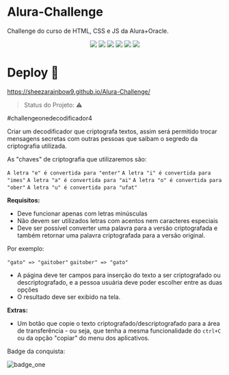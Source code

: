 # Alura-Challenge
Challenge do curso de HTML, CSS e JS da Alura+Oracle.

<p align="center">
   <img src="http://img.shields.io/static/v1?label=License&message=MIT&color=green&style=for-the-badge"/>
   <img src="http://img.shields.io/static/v1?label=STATUS&message=CONCLUIDO&color=GREEN&style=for-the-badge"/>
   <img src="https://img.shields.io/badge/GITHUBPAGES-DEPLOY-blue?label=GITHUBPAGES&message=DEPLOY&color=blue&style=for-the-badge&logo=githubpages"/>
   <img src="https://img.shields.io/badge/HTML-HTML5-orange?label=HTML&message=HTML5&color=orange&style=for-the-badge&logo=HTML5"/>
   <img src="https://img.shields.io/badge/CSS-CSS3-informational?label=CSS&message=CSS3&color=informational&style=for-the-badge&logo=CSS3"/>
   <img src="https://img.shields.io/badge/JAVASCRIPT-ECMAScript%202022-yellow?label=JAVASCRIPT&message=ECMAScript &color=yellow&style=for-the-badge&logo=JAVASCRIPT"/>
</p>

# Deploy :dash:

https://sheezarainbow9.github.io/Alura-Challenge/


> Status do Projeto: :warning:


#challengeonedecodificador4

Criar um decodificador que criptografa textos, assim será permitido trocar mensagens secretas com outras pessoas que saibam o segredo da criptografia utilizada.

As "chaves" de criptografia que utilizaremos são:

`A letra "e" é convertida para "enter"`
`A letra "i" é convertida para "imes"`
`A letra "a" é convertida para "ai"`
`A letra "o" é convertida para "ober"`
`A letra "u" é convertida para "ufat"`

**Requisitos:**

- Deve funcionar apenas com letras minúsculas
- Não devem ser utilizados letras com acentos nem caracteres especiais
- Deve ser possível converter uma palavra para a versão criptografada e também retornar uma palavra criptografada para a versão original. 

Por exemplo:

`"gato" => "gaitober"`
`gaitober" => "gato"`

- A página deve ter campos para inserção do texto a ser criptografado ou descriptografado, e a pessoa usuária deve poder escolher entre as duas opções
- O resultado deve ser exibido na tela.

**Extras:**

- Um botão que copie o texto criptografado/descriptografado para a área de transferência - ou seja, que tenha a mesma funcionalidade do `ctrl+C` ou da opção "copiar" do menu dos aplicativos.

Badge da conquista:

![badge_one](https://user-images.githubusercontent.com/101677993/209856860-699a79bf-73a9-4b8c-8946-f53f66305533.png)




